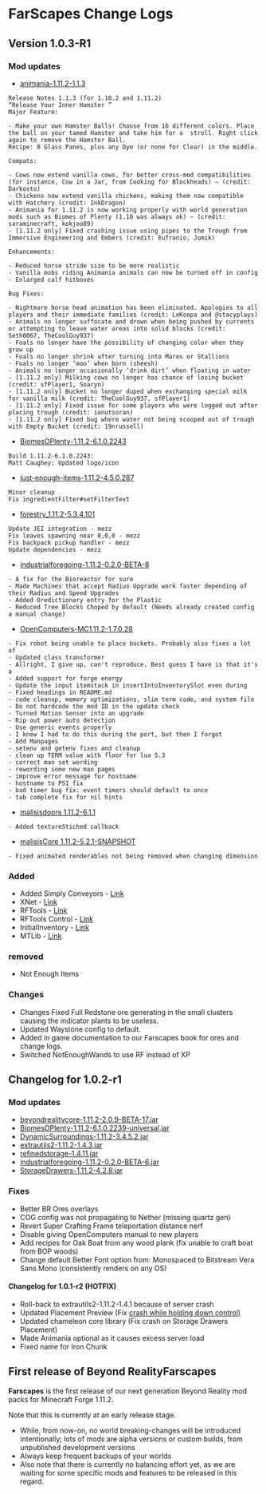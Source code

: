 # FarScapes Change Logs

## Version 1.0.3-R1

### Mod updates

- [animania-1.11.2-1.1.3](https://minecraft.curseforge.com/projects/animania/files/2430393)

```
Release Notes 1.1.3 (for 1.10.2 and 1.11.2)
“Release Your Inner Hamster ”
Major Feature:

- Make your own Hamster Balls! Choose from 16 different colors. Place the ball on your tamed Hamster and take him for a  stroll. Right click again to remove the Hamster Ball.
Recipe: 8 Glass Panes, plus any Dye (or none for Clear) in the middle.

Compats:

- Cows now extend vanilla cows, for better cross-mod compatibilities (for instance, Cow in a Jar, from Cooking for Blockheads) – (credit: Darkosto)
- Chickens now extend vanilla chickens, making them now compatible with Hatchery (credit: InkDragon)
- Animania for 1.11.2 is now working properly with world generation mods such as Biomes of Plenty (1.10 was always ok) – (credit: saraminecraft, kokjoo89)
- [1.11.2 only] Fixed crashing issue using pipes to the Trough from Immersive Engineering and Embers (credit: Eufranio, Jomik)

Enhancements:

- Reduced horse stride size to be more realistic
- Vanilla mobs riding Animania animals can now be turned off in config
- Enlarged calf hitboxes

Bug Fixes:

- Nightmare horse head animation has been eliminated. Apologies to all players and their immediate families (credit: LeKoopa and @stacyplays)
- Animals no longer suffocate and drown when being pushed by currents or attempting to leave water areas into solid blocks (credit: Seth0067, TheCoolGuy937)
- Foals no longer have the possibility of changing color when they grow up
- Foals no longer shrink after turning into Mares or Stallions
- Foals no longer ‘moo’ when born (sheesh)
- Animals no longer occasionally ‘drink dirt’ when floating in water
- [1.11.2 only] Milking cows no longer has chance of losing bucket (credit: sfPlayer1, Soaryn)
- [1.11.2 only] Bucket no longer duped when exchanging special milk for vanilla milk (credit: TheCoolGuy937, sfPlayer1)
- [1.11.2 only] Fixed issue for some players who were logged out after placing trough (credit: ionutsoran)
- [1.11.2 only] Fixed bug where water not being scooped out of trough with Empty Bucket (credit: 19nrussell)
```

- [BiomesOPlenty-1.11.2-6.1.0.2243](https://minecraft.curseforge.com/projects/biomes-o-plenty/files/2430444)
```
Build 1.11.2-6.1.0.2243:
Matt Caughey: Updated logo/icon
```

- [just-enough-items-1.11.2-4.5.0.287](https://minecraft.curseforge.com/projects/just-enough-items-jei/files/2430470)
```
Minor cleanup
Fix ingredientFilter#setFilterText
```
- [forestry_1.11.2-5.3.4.101](https://minecraft.curseforge.com/projects/forestry/files/2430469)
```
Update JEI integration - mezz
Fix leaves spawning near 0,0,0 - mezz
Fix backpack pickup handler - mezz
Update dependencies - mezz
```

- [industrialforegoing-1.11.2-0.2.0-BETA-8](https://minecraft.curseforge.com/projects/industrial-foregoing/files/2430572)

```
- A fix for the Bioreactor for sure
- Made Machines that accept Radius Upgrade work faster depending of their Radius and Speed Upgrades
- Added Oredictionary entry for the Plastic
- Reduced Tree Blocks Choped by default (Needs already created config a manual change)
```
- [OpenComputers-MC1.11.2-1.7.0.28](http://ci.cil.li/job/OpenComputers-dev-MC1.11/28/artifact/build/libs/OpenComputers-MC1.11.2-1.7.0.28.jar)

```
- Fix robot being unable to place buckets. Probably also fixes a lot of
- Updated class transformer
- Allright, I give up, can't reproduce. Best guess I have is that it's a
- Added support for forge energy
- Update the input itemstack in insertIntoInventorySlot even during
- Fixed headings in README.md
- code cleanup, memory optimizations, slim term code, and system file
- Do not hardcode the mod ID in the update check
- Turned Motion Sensor into an upgrade
- Rip out power auto detection
- Use generic events properly
- I knew I had to do this during the port, but then I forgot
- Add Manpages
- setenv and getenv fixes and cleanup
- clean up TERM value with floor for lua 5.3
- correct man set wording
- rewording some new man pages
- improve error message for hostname
- hostname to PS1 fix
- bad timer bug fix: event timers should default to once
- tab complete fix for nil hints
```

- [malisisdoors 1.11.2-6.1.1](https://minecraft.curseforge.com/projects/malisisdoors?gameCategorySlug=mc-mods&projectID=223891)

```
- Added textureStiched callback
```
- [malisisCore 1.11.2-5.2.1-SNAPSHOT](https://minecraft.curseforge.com/projects/malisiscore?gameCategorySlug=mc-mods&projectID=223896)

```
- Fixed animated renderables not being removed when changing dimension
```

### Added
- Added Simply Conveyors - [Link](https://zundrel.com)
- XNet - [Link](https://www.minecraft.curseforge.com/projects/xnet)
- RFTools - [Link](https://www.minecraft.curseforge.com/projects/rftools)
- RFTools Control - [Link](https://www.minecraft.curseforge.com/projects/rftools-control)
- InitialInventory - [Link](https://www.minecraft.curseforge.com/projects/initial-inventory)
- MTLib - [Link](https://minecraft.curseforge.com/projects/mtlib)

### removed
- Not Enough Items

### Changes
- Changes Fixed Full Redstone ore generating in the small clusters causing the indicator plants to be useless.
- Updated Waystone config to default.
- Added in game documentation to our Farscapes book for ores and change logs.
- Switched NotEnoughWands to use RF instead of XP

## Changelog for 1.0.2-r1

### Mod updates

*   [beyondrealitycore-1.11.2-2.0.9-BETA-17.jar](https://github.com/Beyond-Reality/BeyondRealityCore)
*   [BiomesOPlenty-1.11.2-6.1.0.2239-universal.jar](https://minecraft.curseforge.com/projects/biomes-o-plenty/files/2430070)
*   [DynamicSurroundings-1.11.2-3.4.5.2.jar](https://minecraft.curseforge.com/projects/dynamic-surroundings/files/2430134)
*   [extrautils2-1.11.2-1.4.3.jar](https://minecraft.curseforge.com/projects/extra-utilities/files/2430083)
*   [refinedstorage-1.4.11.jar](https://minecraft.curseforge.com/projects/refined-storage/files/2429966)
*   [industrialforegoing-1.11.2-0.2.0-BETA-6.jar](https://minecraft.curseforge.com/projects/industrial-foregoing/files/2430236)
*   [StorageDrawers-1.11.2-4.2.8.jar](https://minecraft.curseforge.com/projects/storage-drawers/files/2430066)
### Fixes

*   Better BR Ores overlays
*   COG config was not propagating to Nether (missing quartz gen)
*   Revert Super Crafting Frame teleportation distance nerf
*   Disable giving OpenComputers manual to new players
*   Add recipes for Oak Boat from any wood plank (fix unable to craft boat from BOP woods)
*   Change default Better Font option from: Monospaced to Bitstream Vera Sans Mono (consistently renders on any OS)

#### Changelog for 1.0.1-r2 (HOTFIX)

- Roll-back to extrautils2-1.11.2-1.4.1 because of server crash
- Updated Placement Preview (Fix [crash while holding down control)](https://github.com/Beyond-Reality/Beyond-Realty-Farscapes/issues/3)
- Updated chameleon core library (Fix crash on Storage Drawers Placement)
- Made Animania optional as it causes excess server load
- Fixed name for Iron Chunk


## First release of **Beyond RealityFarscapes**

**Farscapes** is the first release of our next generation Beyond Reality mod packs for Minecraft Forge 1.11.2.

Note that this is currently at an early release stage.

- While, from now-on, no world breaking-changes will be introduced intentionally; lots of mods are alpha versions or custom builds, from unpublished development versions
- Always keep frequent backups of your worlds
- Also note that there is currently no balancing effort yet, as we are waiting for some specific mods and features to be released in this regard.

